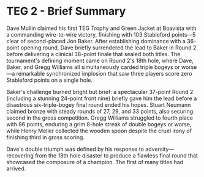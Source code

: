 # TEG 2 - Brief Summary

Dave Mullin claimed his first TEG Trophy and Green Jacket at Boavista with a commanding wire-to-wire victory, finishing with 103 Stableford points—5 clear of second-placed Jon Baker. After establishing dominance with a 36-point opening round, Dave briefly surrendered the lead to Baker in Round 2 before delivering a clinical 38-point finale that sealed both titles. The tournament's defining moment came on Round 2's 18th hole, where Dave, Baker, and Gregg Williams all simultaneously carded triple bogeys or worse—a remarkable synchronized implosion that saw three players score zero Stableford points on a single hole.

Baker's challenge burned bright but brief: a spectacular 37-point Round 2 (including a stunning 24-point front nine) briefly gave him the lead before a disastrous six-triple-bogey final round ended his hopes. Stuart Neumann claimed bronze with steady rounds of 27, 29, and 33 points, also securing second in the gross competition. Gregg Williams struggled to fourth place with 86 points, enduring a grim 8-hole streak of double bogeys or worse, while Henry Meller collected the wooden spoon despite the cruel irony of finishing third in gross scoring.

Dave's double triumph was defined by his response to adversity—recovering from the 18th hole disaster to produce a flawless final round that showcased the composure of a champion. The first of many titles had arrived.
